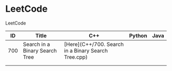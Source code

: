 # LeetCode
LeetCode

| ID   | Title                          | C++  | Python | Java |
| ---- | ------------------------------ | ---- | ------ | ---- |
| 700  | Search in a Binary Search Tree |[Here](C++/700. Search in a Binary Search Tree.cpp)      |        |      |
|      |                                |      |        |      |
|      |                                |      |        |      |
